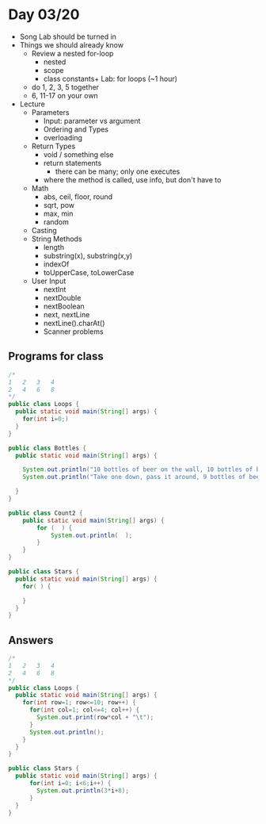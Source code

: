 # Day 03/20

+ Song Lab should be turned in
+ Things we should already know
  + Review a nested for-loop  
    - nested
    - scope
    - class constants+ Lab: for loops (~1 hour)
  - do 1, 2, 3, 5 together
  - 6, 11-17 on your own
+ Lecture
  - Parameters
    - Input: parameter vs argument
    - Ordering and Types
    - overloading
  - Return Types
    - void / something else
    - return statements
      - there can be many; only one executes
    - where the method is called, use info, but don't have to
  - Math
    - abs, ceil, floor, round
    - sqrt, pow
    - max, min
    - random
  - Casting
  - String Methods
    - length
    - substring(x), substring(x,y)
    - indexOf
    - toUpperCase, toLowerCase
  - User Input
    - nextInt
    - nextDouble
    - nextBoolean
    - next, nextLine
    - nextLine().charAt()
    - Scanner problems

## Programs for class

```java
/*
1   2   3   4
2   4   6   8
*/
public class Loops {
  public static void main(String[] args) {
    for(int i=0;)
  }
}
```

```java
public class Bottles {
  public static void main(String[] args) {

    System.out.println("10 bottles of beer on the wall, 10 bottles of beer");
    System.out.println("Take one down, pass it around, 9 bottles of beer on the wall");

  }
}
```

```java
public class Count2 {
    public static void main(String[] args) {
        for (  ) {
            System.out.println(  );
        }
    }
}
```

```java
public class Stars {
  public static void main(String[] args) {
    for( ) {

    }
  }
}
```

## Answers

```java
/*
1   2   3   4
2   4   6   8
*/
public class Loops {
  public static void main(String[] args) {
    for(int row=1; row<=10; row++) {
      for(int col=1; col<=4; col++) {
        System.out.print(row*col + "\t");
      }
      System.out.println();
    }
  }
}
```

```java
public class Stars {
  public static void main(String[] args) {
      for(int i=0; i<6;i++) {
        System.out.println(3*i+8);
      }
  }
}
```
